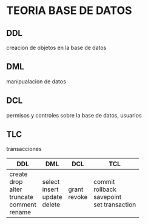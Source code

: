



# TEORIA BASE DE DATOS

## DDL

creacion de objetos en la base de datos

## DML

manipualacion de datos

## DCL

permisos y controles sobre la base de datos, usuarios

## TLC

transacciones

| DDL                                                          | DML                                        | DCL               | TCL                                                      |
| ------------------------------------------------------------ | ------------------------------------------ | ----------------- | -------------------------------------------------------- |
| create<br />drop<br />alter<br />truncate<br />comment<br />rename | select<br />insert<br />update<br />delete | grant<br />revoke | commit<br />rollback<br />savepoint<br />set transaction |
